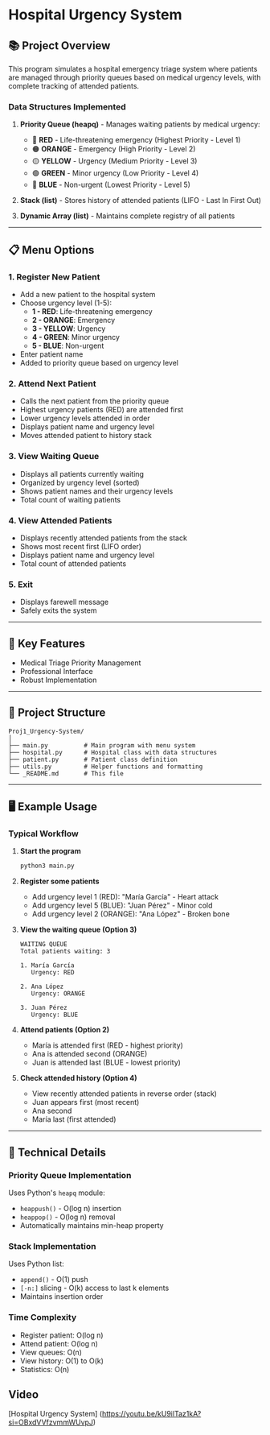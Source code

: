 # Hospital Urgency System

## 📚 Project Overview

This program simulates a hospital emergency triage system where patients are managed through priority queues based on medical urgency levels, with complete tracking of attended patients.

### **Data Structures Implemented**

1. **Priority Queue (heapq)** - Manages waiting patients by medical urgency:
   - 🔴 **RED** - Life-threatening emergency (Highest Priority - Level 1)
   - 🟠 **ORANGE** - Emergency (High Priority - Level 2)
   - 🟡 **YELLOW** - Urgency (Medium Priority - Level 3)
   - 🟢 **GREEN** - Minor urgency (Low Priority - Level 4)
   - 🔵 **BLUE** - Non-urgent (Lowest Priority - Level 5)

2. **Stack (list)** - Stores history of attended patients (LIFO - Last In First Out)

3. **Dynamic Array (list)** - Maintains complete registry of all patients

---

## 📋 Menu Options

### 1. **Register New Patient**
- Add a new patient to the hospital system
- Choose urgency level (1-5):
  - **1 - RED**: Life-threatening emergency
  - **2 - ORANGE**: Emergency
  - **3 - YELLOW**: Urgency
  - **4 - GREEN**: Minor urgency
  - **5 - BLUE**: Non-urgent
- Enter patient name
- Added to priority queue based on urgency level

### 2. **Attend Next Patient**
- Calls the next patient from the priority queue
- Highest urgency patients (RED) are attended first
- Lower urgency levels attended in order
- Displays patient name and urgency level
- Moves attended patient to history stack

### 3. **View Waiting Queue**
- Displays all patients currently waiting
- Organized by urgency level (sorted)
- Shows patient names and their urgency levels
- Total count of waiting patients

### 4. **View Attended Patients**
- Displays recently attended patients from the stack
- Shows most recent first (LIFO order)
- Displays patient name and urgency level
- Total count of attended patients

### 5. **Exit**
- Displays farewell message
- Safely exits the system

---

## 🔑 Key Features

- Medical Triage Priority Management
- Professional Interface
- Robust Implementation

---

## 📁 Project Structure

```
Proj1_Urgency-System/
│
├── main.py          # Main program with menu system
├── hospital.py      # Hospital class with data structures
├── patient.py       # Patient class definition
├── utils.py         # Helper functions and formatting
└── _README.md       # This file
```

---

## 🖥️ Example Usage

### Typical Workflow

1. **Start the program**
   ```bash
   python3 main.py
   ```

2. **Register some patients**
   - Add urgency level 1 (RED): "María García" - Heart attack
   - Add urgency level 5 (BLUE): "Juan Pérez" - Minor cold
   - Add urgency level 2 (ORANGE): "Ana López" - Broken bone

3. **View the waiting queue (Option 3)**
   ```
   WAITING QUEUE
   Total patients waiting: 3
   
   1. María García
      Urgency: RED
   
   2. Ana López
      Urgency: ORANGE
   
   3. Juan Pérez
      Urgency: BLUE
   ```

4. **Attend patients (Option 2)**
   - María is attended first (RED - highest priority)
   - Ana is attended second (ORANGE)
   - Juan is attended last (BLUE - lowest priority)

5. **Check attended history (Option 4)**
   - View recently attended patients in reverse order (stack)
   - Juan appears first (most recent)
   - Ana second
   - María last (first attended)

---

## 📄 Technical Details

### Priority Queue Implementation
Uses Python's `heapq` module:
- `heappush()` - O(log n) insertion
- `heappop()` - O(log n) removal
- Automatically maintains min-heap property

### Stack Implementation
Uses Python list:
- `append()` - O(1) push
- `[-n:]` slicing - O(k) access to last k elements
- Maintains insertion order

### Time Complexity
- Register patient: O(log n)
- Attend patient: O(log n)
- View queues: O(n)
- View history: O(1) to O(k)
- Statistics: O(n)

## Video 
[Hospital Urgency System] (https://youtu.be/kU9ilTaz1kA?si=OBxdVVfzvmmWUvpJ)


